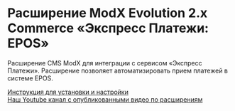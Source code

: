 ﻿# Расширение ModX Evolution 2.x Commerce «Экспресс Платежи: EPOS» 
<p>Расширение CMS ModX для интеграции с сервисом «Экспресс Платежи». Расширение позволяет автоматизировать прием платежей в системе EPOS.</p>
 <a href="https://express-pay.by/cms-extensions/modx">Инструкция для установки и настройки</a><br/>
 <a href="https://www.youtube.com/c/express-pay-by">Наш Youtube канал с опубликованными видео по расширениям</a>
